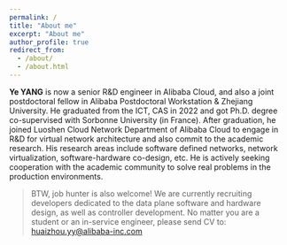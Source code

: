```yaml
---
permalink: /
title: "About me"
excerpt: "About me"
author_profile: true
redirect_from: 
  - /about/
  - /about.html
---
```


**Ye YANG** is now a senior R&D engineer in Alibaba Cloud, and also a joint postdoctoral fellow in Alibaba Postdoctoral Workstation & Zhejiang University. He graduated from the ICT, CAS in 2022 and got Ph.D. degree co-supervised with Sorbonne University (in France). After graduation, he joined Luoshen Cloud Network Department of Alibaba Cloud to engage in R&D for virtual network architecture and also commit to the academic research. His research areas include software defined networks, network virtualization, software-hardware co-design, etc. He is actively seeking cooperation with the academic community to solve real problems in the production environments.

> BTW, job hunter is also welcome! We are currently recruiting developers dedicated to the data plane software and hardware design, as well as controller development. No matter you are a student or an in-service engineer, please send CV to: huaizhou.yy@alibaba-inc.com 